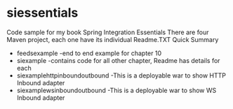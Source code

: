 # siessentials
<p>Code sample for my book Spring Integration Essentials
There are four Maven project, each one have its individual Readme.TXT
Quick Summary</p>
<ul><li> feedsexample -end to end example for chapter 10</li>
<li> siexample -contains code for all other chapter, Readme has details for each</li>
<li> siexamplehttpinboundoutbound -This is a deployable war to show HTTP Inbound adapter</li>
<li> siexamplewsinboundoutbound -This is a deployable war to show WS Inbound adapter</li></ul>
